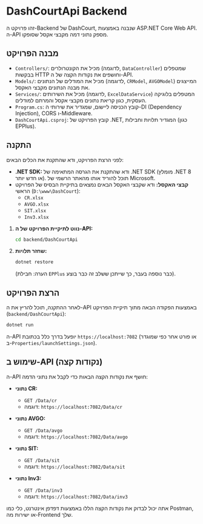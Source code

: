 # DashCourtApi Backend

זהו פרויקט ה-Backend של DashCourt, שנבנה באמצעות ASP.NET Core Web API. ה-API מספק נתוני דמה מקבצי אקסל שסופקו.

## מבנה הפרויקט

- `Controllers/`: מכיל את הקונטרולרים (לדוגמה, `DataController`) שמטפלים בבקשות HTTP וחושפים את נקודות הקצה של ה-API.
- `Models/`: מכיל את המודלים של הנתונים (לדוגמה, `CRModel`, `AVGOModel`) המייצגים את מבנה הנתונים מקבצי האקסל.
- `Services/`: מכיל את השירותים (לדוגמה, `ExcelDataService`) המטפלים בלוגיקה העסקית, כגון קריאת נתונים מקבצי אקסל והמרתם למודלים.
- `Program.cs`: קובץ הכניסה ליישום, שמגדיר את שירותי ה-DI (Dependency Injection), CORS ו-Middleware.
- `DashCourtApi.csproj`: קובץ הפרויקט של .NET, המגדיר תלויות וחבילות (כגון EPPlus).

## התקנה

לפני הרצת הפרויקט, ודא שהתקנת את הכלים הבאים:

- **.NET SDK:** ודא שהתקנת את הגרסה המתאימה של .NET SDK (מומלץ .NET 8 או חדש יותר). תוכל להוריד אותו מהאתר הרשמי של Microsoft.
- **קבצי האקסל:** ודא שקבצי האקסל הבאים נמצאים בתיקיית הבסיס של הפרויקט הראשי (`D:\www\DashCourt`):
  - `CR.xlsx`
  - `AVGO.xlsx`
  - `SIT.xlsx`
  - `Inv3.xlsx`

1. **נווט לתיקיית הפרויקט של ה-API:**
   ```bash
   cd backend/DashCourtApi
   ```

2. **שחזר תלויות:**
   ```bash
   dotnet restore
   ```

   (הערה: חבילת `EPPlus` כבר נוספה בעבר, כך שייתכן ששלב זה כבר בוצע).

## הרצת הפרויקט

לאחר ההתקנה, תוכל להריץ את ה-API באמצעות הפקודה הבאה מתוך תיקיית הפרויקט (`backend/DashCourtApi`):

```bash
dotnet run
```

ה-API יופעל בדרך כלל בכתובת `https://localhost:7082` (או פורט אחר כפי שמוגדר ב-`Properties/launchSettings.json`).

## שימוש ב-API (נקודות קצה)

ה-API חושף את נקודות הקצה הבאות כדי לקבל את נתוני הדמה:

- **נתוני CR:**
  - `GET /Data/cr`
  - דוגמה: `https://localhost:7082/Data/cr`

- **נתוני AVGO:**
  - `GET /Data/avgo`
  - דוגמה: `https://localhost:7082/Data/avgo`

- **נתוני SIT:**
  - `GET /Data/sit`
  - דוגמה: `https://localhost:7082/Data/sit`

- **נתוני Inv3:**
  - `GET /Data/inv3`
  - דוגמה: `https://localhost:7082/Data/inv3`

אתה יכול לבדוק את נקודות הקצה הללו באמצעות דפדפן אינטרנט, כלי כמו Postman, או ישירות מה-Frontend שלך.
